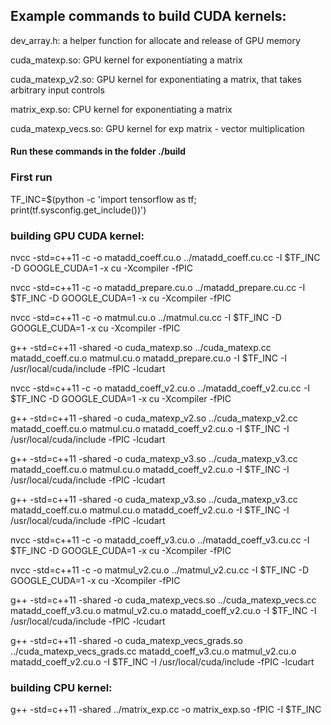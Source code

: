 ## Example commands to build CUDA kernels:

dev_array.h: a helper function for allocate and release of GPU memory

cuda_matexp.so: GPU kernel for exponentiating a matrix

cuda_matexp_v2.so: GPU kernel for exponentiating a matrix, that takes arbitrary input controls

matrix_exp.so: CPU kernel for exponentiating a matrix

cuda_matexp_vecs.so: GPU kernel for exp matrix - vector multiplication

#### Run these commands in the folder ./build

### First run

TF_INC=$(python -c 'import tensorflow as tf; print(tf.sysconfig.get_include())')

### building GPU CUDA kernel:

nvcc -std=c++11 -c -o matadd_coeff.cu.o ../matadd_coeff.cu.cc -I $TF_INC -D GOOGLE_CUDA=1 -x cu -Xcompiler -fPIC

nvcc -std=c++11 -c -o matadd_prepare.cu.o ../matadd_prepare.cu.cc -I $TF_INC -D GOOGLE_CUDA=1 -x cu -Xcompiler -fPIC

nvcc -std=c++11 -c -o matmul.cu.o ../matmul.cu.cc -I $TF_INC -D GOOGLE_CUDA=1 -x cu -Xcompiler -fPIC

g++ -std=c++11 -shared -o cuda_matexp.so ../cuda_matexp.cc matadd_coeff.cu.o matmul.cu.o matadd_prepare.cu.o -I $TF_INC -I /usr/local/cuda/include -fPIC -lcudart

nvcc -std=c++11 -c -o matadd_coeff_v2.cu.o ../matadd_coeff_v2.cu.cc -I $TF_INC -D GOOGLE_CUDA=1 -x cu -Xcompiler -fPIC

g++ -std=c++11 -shared -o cuda_matexp_v2.so ../cuda_matexp_v2.cc matadd_coeff.cu.o matmul.cu.o matadd_coeff_v2.cu.o -I $TF_INC -I /usr/local/cuda/include -fPIC -lcudart

g++ -std=c++11 -shared -o cuda_matexp_v3.so ../cuda_matexp_v3.cc matadd_coeff.cu.o matmul.cu.o matadd_coeff_v2.cu.o -I $TF_INC -I /usr/local/cuda/include -fPIC -lcudart

g++ -std=c++11 -shared -o cuda_matexp_v3.so ../cuda_matexp_v3.cc matadd_coeff.cu.o matmul.cu.o matadd_coeff_v2.cu.o -I $TF_INC -I /usr/local/cuda/include -fPIC -lcudart

nvcc -std=c++11 -c -o matadd_coeff_v3.cu.o ../matadd_coeff_v3.cu.cc -I $TF_INC -D GOOGLE_CUDA=1 -x cu -Xcompiler -fPIC

nvcc -std=c++11 -c -o matmul_v2.cu.o ../matmul_v2.cu.cc -I $TF_INC -D GOOGLE_CUDA=1 -x cu -Xcompiler -fPIC

g++ -std=c++11 -shared -o cuda_matexp_vecs.so ../cuda_matexp_vecs.cc matadd_coeff_v3.cu.o matmul_v2.cu.o matadd_coeff_v2.cu.o -I $TF_INC -I /usr/local/cuda/include -fPIC -lcudart

g++ -std=c++11 -shared -o cuda_matexp_vecs_grads.so ../cuda_matexp_vecs_grads.cc matadd_coeff_v3.cu.o matmul_v2.cu.o matadd_coeff_v2.cu.o -I $TF_INC -I /usr/local/cuda/include -fPIC -lcudart

### building CPU kernel:

g++ -std=c++11 -shared ../matrix_exp.cc -o matrix_exp.so -fPIC -I $TF_INC
